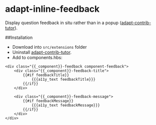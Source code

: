 # adapt-inline-feedback

Display question feedback in situ rather than in a popup ([adapt-contrib-tutor]()).

##Installation

* Download into ``src/extensions`` folder
* Uninstall [adapt-contrib-tutor]().
* Add to components.hbs:
```
<div class="{{_component}}-feedback component-feedback">
    <div class="{{_component}}-feedback-title">
        {{#if feedbackTitle}}
            {{{a11y_text feedbackTitle}}}
        {{/if}}
    </div>

    <div class="{{_component}}-feedback-message">
        {{#if feedbackMessage}}
            {{{a11y_text feedbackMessage}}}
        {{/if}}
    </div>
</div>
```
